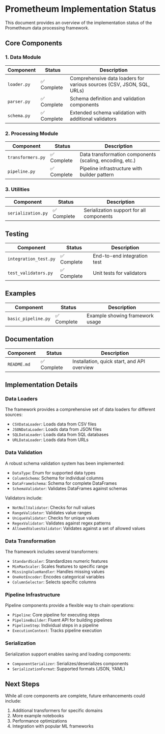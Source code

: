 # Prometheum Implementation Status

This document provides an overview of the implementation status of the Prometheum data processing framework.

## Core Components

### 1. Data Module

| Component | Status | Description |
|-----------|--------|-------------|
| `loader.py` | ✅ Complete | Comprehensive data loaders for various sources (CSV, JSON, SQL, URLs) |
| `parser.py` | ✅ Complete | Schema definition and validation components |
| `schema.py` | ✅ Complete | Extended schema validation with additional validators |

### 2. Processing Module

| Component | Status | Description |
|-----------|--------|-------------|
| `transformers.py` | ✅ Complete | Data transformation components (scaling, encoding, etc.) |
| `pipeline.py` | ✅ Complete | Pipeline infrastructure with builder pattern |

### 3. Utilities

| Component | Status | Description |
|-----------|--------|-------------|
| `serialization.py` | ✅ Complete | Serialization support for all components |

## Testing

| Component | Status | Description |
|-----------|--------|-------------|
| `integration_test.py` | ✅ Complete | End-to-end integration test |
| `test_validators.py` | ✅ Complete | Unit tests for validators |

## Examples

| Component | Status | Description |
|-----------|--------|-------------|
| `basic_pipeline.py` | ✅ Complete | Example showing framework usage |

## Documentation

| Component | Status | Description |
|-----------|--------|-------------|
| `README.md` | ✅ Complete | Installation, quick start, and API overview |

## Implementation Details

### Data Loaders

The framework provides a comprehensive set of data loaders for different sources:

- `CSVDataLoader`: Loads data from CSV files
- `JSONDataLoader`: Loads data from JSON files
- `SQLDataLoader`: Loads data from SQL databases
- `URLDataLoader`: Loads data from URLs

### Data Validation

A robust schema validation system has been implemented:

- `DataType`: Enum for supported data types
- `ColumnSchema`: Schema for individual columns
- `DataFrameSchema`: Schema for complete DataFrames
- `SchemaValidator`: Validates DataFrames against schemas

Validators include:

- `NotNullValidator`: Checks for null values
- `RangeValidator`: Validates value ranges
- `UniqueValidator`: Checks for unique values
- `RegexValidator`: Validates against regex patterns
- `AllowedValuesValidator`: Validates against a set of allowed values

### Data Transformation

The framework includes several transformers:

- `StandardScaler`: Standardizes numeric features
- `MinMaxScaler`: Scales features to specific range
- `MissingValueHandler`: Handles missing values
- `OneHotEncoder`: Encodes categorical variables
- `ColumnSelector`: Selects specific columns

### Pipeline Infrastructure

Pipeline components provide a flexible way to chain operations:

- `Pipeline`: Core pipeline for executing steps
- `PipelineBuilder`: Fluent API for building pipelines
- `PipelineStep`: Individual steps in a pipeline
- `ExecutionContext`: Tracks pipeline execution

### Serialization

Serialization support enables saving and loading components:

- `ComponentSerializer`: Serializes/deserializes components
- `SerializationFormat`: Supported formats (JSON, YAML)

## Next Steps

While all core components are complete, future enhancements could include:

1. Additional transformers for specific domains
2. More example notebooks
3. Performance optimizations
4. Integration with popular ML frameworks

